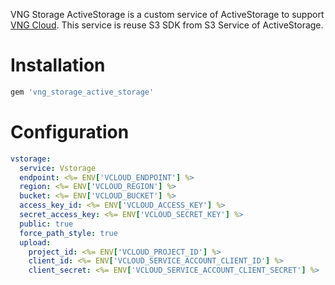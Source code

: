 VNG Storage ActiveStorage is a custom service of ActiveStorage to support [VNG Cloud](https://vngcloud.vn). This service is reuse S3 SDK from S3 Service of ActiveStorage.

# Installation

```sh
gem 'vng_storage_active_storage'
```

# Configuration

```yaml
vstorage:
  service: Vstorage
  endpoint: <%= ENV['VCLOUD_ENDPOINT'] %>
  region: <%= ENV['VCLOUD_REGION'] %>
  bucket: <%= ENV['VCLOUD_BUCKET'] %>
  access_key_id: <%= ENV['VCLOUD_ACCESS_KEY'] %>
  secret_access_key: <%= ENV['VCLOUD_SECRET_KEY'] %>
  public: true
  force_path_style: true
  upload:
    project_id: <%= ENV['VCLOUD_PROJECT_ID'] %>
    client_id: <%= ENV['VCLOUD_SERVICE_ACCOUNT_CLIENT_ID'] %>
    client_secret: <%= ENV['VCLOUD_SERVICE_ACCOUNT_CLIENT_SECRET'] %>
```
